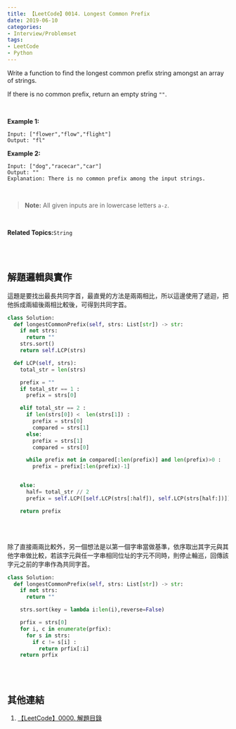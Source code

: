 ```yaml
---
title: 【LeetCode】0014. Longest Common Prefix
date: 2019-06-10
categories:
- Interview/Problemset
tags:
- LeetCode
- Python
--- 
```


Write a function to find the longest common prefix string amongst an array of strings.

If there is no common prefix, return an empty string  `""`.

<!--more-->
<br>

**Example 1:**
```
Input: ["flower","flow","flight"]
Output: "fl"
```

**Example 2:**
```
Input: ["dog","racecar","car"]
Output: ""
Explanation: There is no common prefix among the input strings.
```
<br>

> **Note:**
All given inputs are in lowercase letters  `a-z`.

<br>

**Related Topics:**`String`

<br><br>

## 解題邏輯與實作
這題是要找出最長共同字首，最直覺的方法是兩兩相比，所以這邊使用了遞迴，把他拆成兩組後兩相比較後，可得到共同字首。

```python
class Solution:
  def longestCommonPrefix(self, strs: List[str]) -> str:
    if not strs:
      return ""
    strs.sort()	
    return self.LCP(strs)

  def LCP(self, strs): 
    total_str = len(strs)    

    prefix = ""
    if total_str == 1 :
      prefix = strs[0]

    elif total_str == 2 :
      if len(strs[0]) <  len(strs[1]) :
        prefix = strs[0]
        compared = strs[1]
      else:
        prefix = strs[1]			
        compared = strs[0]

      while prefix not in compared[:len(prefix)] and len(prefix)>0 :
        prefix = prefix[:len(prefix)-1]


    else:
      half= total_str // 2 
      prefix = self.LCP([self.LCP(strs[:half]), self.LCP(strs[half:])]) 

    return prefix
```

<br><br>

除了直接兩兩比較外，另一個想法是以第一個字串當做基準，依序取出其字元與其他字串做比較，若該字元與任一字串相同位址的字元不同時，則停止輪巡，回傳該字元之前的字串作為共同字首。

```python
class Solution:
  def longestCommonPrefix(self, strs: List[str]) -> str:
    if not strs:
      return ""

    strs.sort(key = lambda i:len(i),reverse=False) 

    prfix = strs[0]
    for i, c in enumerate(prfix):
      for s in strs:
        if c != s[i] :
          return prfix[:i]
    return prfix
```

<br><br>

## 其他連結
1. [【LeetCode】0000. 解題目錄](/LeetCode-0000-Contents/)